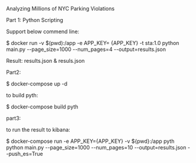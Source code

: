 Analyzing Millions of NYC Parking Violations

Part 1: Python Scripting

Support below commend line:

$ docker run -v $(pwd):/app -e APP_KEY= {APP_KEY} -t sta:1.0 python main.py --page_size=1000 --num_pages=4 --output=results.json

Result: results.json & resuls.json

Part2:

$ docker-compose up -d

to build pyth:

$ docker-compose build pyth

part3:

to run the result to kibana:

$ docker-compose run -e APP_KEY={APP_KEY} -v ${pwd}:/app pyth python main.py --page_size=1000 --num_pages=10 --output=results.json --push_es=True